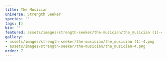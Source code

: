 ```yaml
---
title: The Musician
universe: Strength Seeker
species: ''
tags: []
bio: ''
featured: assets/images/strength-seeker/the-musician/the_musician (1)-4.png
gallery:
- assets/images/strength-seeker/the-musician/the_musician (1)-4.png
- assets/images/strength-seeker/the-musician/the_musician-4.png
order: 7
---
```

